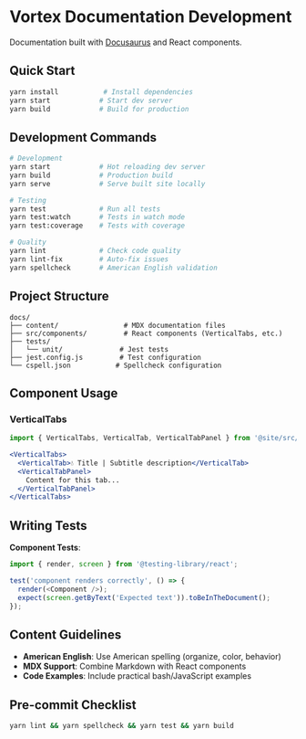 # Vortex Documentation Development

Documentation built with [Docusaurus](https://docusaurus.io/) and React components.

## Quick Start

```bash
yarn install           # Install dependencies
yarn start            # Start dev server
yarn build            # Build for production
```

## Development Commands

```bash
# Development
yarn start            # Hot reloading dev server
yarn build            # Production build
yarn serve            # Serve built site locally

# Testing
yarn test             # Run all tests
yarn test:watch       # Tests in watch mode
yarn test:coverage    # Tests with coverage

# Quality
yarn lint             # Check code quality
yarn lint-fix         # Auto-fix issues
yarn spellcheck       # American English validation
```

## Project Structure

```
docs/
├── content/                # MDX documentation files
├── src/components/         # React components (VerticalTabs, etc.)
├── tests/
│   └── unit/              # Jest tests
├── jest.config.js         # Test configuration
└── cspell.json           # Spellcheck configuration
```

## Component Usage

### VerticalTabs

```jsx
import { VerticalTabs, VerticalTab, VerticalTabPanel } from '@site/src/components/VerticalTabs';

<VerticalTabs>
  <VerticalTab>💧 Title | Subtitle description</VerticalTab>
  <VerticalTabPanel>
    Content for this tab...
  </VerticalTabPanel>
</VerticalTabs>
```

## Writing Tests

**Component Tests**:
```javascript
import { render, screen } from '@testing-library/react';

test('component renders correctly', () => {
  render(<Component />);
  expect(screen.getByText('Expected text')).toBeInTheDocument();
});
```

## Content Guidelines

- **American English**: Use American spelling (organize, color, behavior)
- **MDX Support**: Combine Markdown with React components
- **Code Examples**: Include practical bash/JavaScript examples

## Pre-commit Checklist

```bash
yarn lint && yarn spellcheck && yarn test && yarn build
```